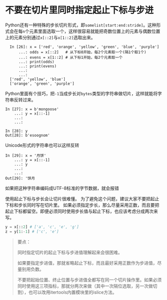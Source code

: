 # 不要在切片里同时指定起止下标与步进

Python还有一种特殊的步长切片形式，即`somelist[start:end:stride]`。这种形式会在每`n`个元素里面选取一个，这样很容易就能把奇数位置上的元素与偶数位置上的元素分别通过`x[::2]`与`x[1::2]`选取出来。

```
  In [26]: x = ['red', 'orange', 'yellow', 'green', 'blue', 'purple']
      ...: odds = x[::2]   # 从下标0开始，每2个元素取一个(隔1个取1个)
      ...: evens = x[1::2] # 从下标1开始，每2个元素取一个
      ...: print(odds)
      ...: print(evens)
      ...:
      ...:
  ['red', 'yellow', 'blue']
  ['orange', 'green', 'purple']
```

Python里面有个技巧，把`-1`当成步长对`bytes`类型的字符串做切片，这样就能将字符串反转过来。

```
In [27]: x = b'mongoose'
    ...: y = x[::-1]
    ...:
    ...:

In [28]: y
Out[28]: b'esoognom'
```

Unicode形式的字符串也可以这样反转

```
In [29]: x = '月饼'
    ...: y = x[::-1]
    ...: y
    ...:
    ...:
Out[29]: '饼月
```

如果把这种字符串编码成UTF-8标准的字节数据，就会报错

使用起止下标与步长会让切片很难懂。
为了避免这个问题，建议大家不要把起止下标和步长同时写在切片里。
如果必须指定步长，那么尽量采用正数，而且要把起止下标都留空。即便必须同时使用步长值与起止下标，也应该考虑分成两次来写。

```python
y = x[::2] # ['a', 'c', 'e', 'g']
z = y[1:-1] # ['c', 'e']
```

> 要点：
>
> 同时指定切片的起止下标与步进值理解起来会很困难。
>
> 如果要指定步进值，那就省略起止下标，而且最好采用正数作为步进值，尽量别用负数。
>
> 不要把起始位置、终止位置与步进值全都写在同一个切片操作里。如果必须同时使用这三项指标，那就分两次来做（其中一次隔位选取，另一次做切割），也可以改用itertools内置模块里的islice方法。